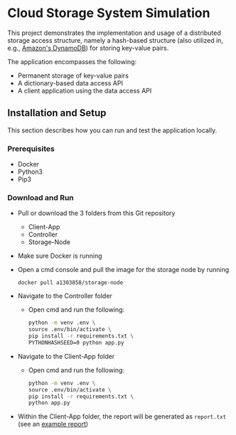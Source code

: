 # Cloud Storage System Simulation

This project demonstrates the implementation and usage of a distributed storage access structure, namely a hash-based structure (also utilized in, e.g., [Amazon's DynamoDB](https://aws.amazon.com/dynamodb/)) for storing key-value pairs.

The application encompasses the following:
* Permanent storage of key-value pairs
* A dictionary-based data access API
* A client application using the data access API

## Installation and Setup
This section describes how you can run and test the application locally.

### Prerequisites
* Docker
* Python3
* Pip3

### Download and Run
* Pull or download the 3 folders from this Git repository
  -	Client-App
  -	Controller
  -	Storage-Node
* Make sure Docker is running
* Open a cmd console and pull the image for the storage node by running

  `docker pull a1303858/storage-node`
  
* Navigate to the Controller folder
  - Open cmd and run the following:

    ```sh
    python -m venv .env \
    source .env/bin/activate \
    pip install -r requirements.txt \
    PYTHONHASHSEED=0 python app.py
    ```
* Navigate to the Client-App folder
  - Open cmd and run the following:
    ```sh
    python -m venv .env \
    source .env/bin/activate \
    pip install -r requirements.txt \
    python app.py
    ```
* Within the Client-App folder, the report will be generated as `report.txt` (see an [example report](https://github.com/stela-kucek/cloud-storage-system-simulation/blob/b3cc717ce47e2aa4ff6d815a821cc99f0e332600/Client-App/example-report.txt))

